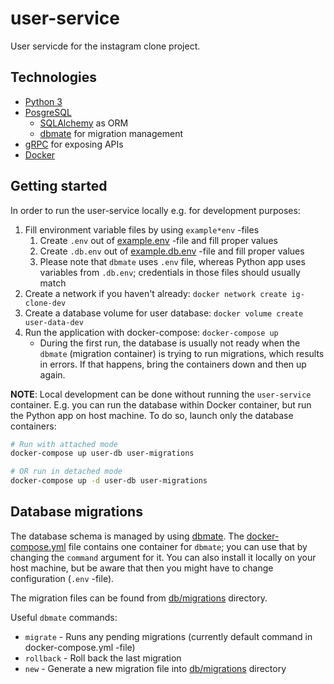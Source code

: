 # user-service

User servicde for the instagram clone project.

## Technologies

* [Python 3][python-site]
* [PosgreSQL][psql-site]
  * [SQLAlchemy][sqla-site] as ORM
  * [dbmate][dbmate-site] for migration management
* [gRPC][grpc-site] for exposing APIs
* [Docker][docker-site]


## Getting started

In order to run the user-service locally e.g. for development purposes:

1. Fill environment variable files by using `example*env` -files
   1. Create `.env` out of [example.env](example.env) -file and fill proper values
   2. Create `.db.env` out of [example.db.env](example.db.env) -file and fill proper values
   3. Please note that `dbmate` uses `.env` file, whereas Python app uses variables from `.db.env`; credentials in those files should usually match
2. Create a network if you haven't already: `docker network create ig-clone-dev`
3. Create a database volume for user database: `docker volume create user-data-dev`
4. Run the application with docker-compose: `docker-compose up`
   * During the first run, the database is usually not ready when the `dbmate` (migration container) is trying to run migrations, which results in errors. If that happens, bring the containers down and then up again.

**NOTE**: Local development can be done without running the `user-service` container. E.g. you can run the database within Docker container, but run the Python app on host machine. To do so, launch only the database containers:

```bash
# Run with attached mode
docker-compose up user-db user-migrations

# OR run in detached mode
docker-compose up -d user-db user-migrations
```

## Database migrations

The database schema is managed by using [dbmate][dbmate-site]. The [docker-compose.yml](docker-compose.yml) file contains one container for `dbmate`; you can use that by changing the `command` argument for it. You can also install it locally on your host machine, but be aware that then you might have to change configuration (`.env` -file).

The migration files can be found from [db/migrations](db/migrations) directory.

Useful `dbmate` commands:

* `migrate` - Runs any pending migrations (currently default command in docker-compose.yml -file)
* `rollback` - Roll back the last migration
* `new` - Generate a new migration file into [db/migrations](db/migrations) directory

[python-site]:https://www.python.org/
[psql-site]:https://www.postgresql.org/
[grpc-site]:https://grpc.io/
[docker-site]:https://www.docker.com/
[sqla-site]:https://www.sqlalchemy.org/
[dbmate-site]:https://github.com/amacneil/dbmate
